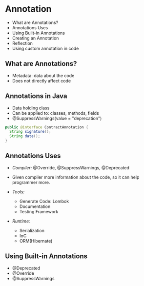 # Annotation 

- What are Annotations?
- Annotations Uses
- Using Built-in Annotations
- Creating an Annotation
- Reflection
- Using custom annotation in code

## What are Annotations?

- Metadata: data about the code
- Does not directly affect code

## Annotations in Java

- Data holding class
- Can be applied to: classes, methods, fields
- @SuppressWarnings(value = "deprecation")

```java
public @interface ContractAnnotation {
  String signature();
  String date();
}
```

## Annotations Uses

- *Compiler:* @Override, @SuppressWarnings, @Deprecated
- Given compiler more information about the code, so it can help programmer
  more.

- *Tools:* 
  - Generate Code: Lombok
  - Documentation
  - Testing Framework

- *Runtime:*
  - Serialization
  - IoC
  - ORM(Hibernate)

## Using Built-in Annotations

- @Deprecated
- @Override
- @SuppressWarnings
